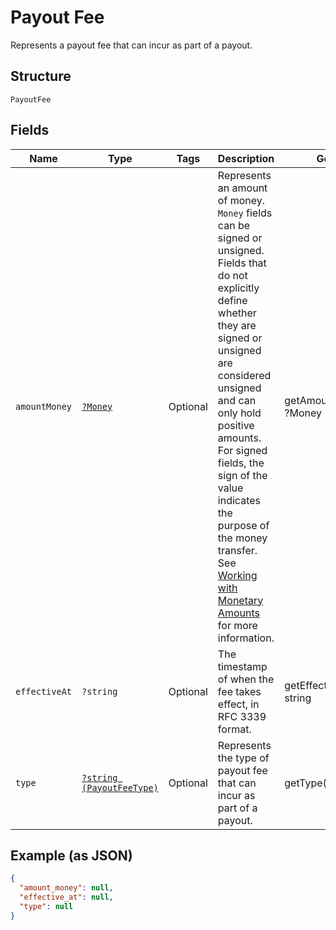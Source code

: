 
# Payout Fee

Represents a payout fee that can incur as part of a payout.

## Structure

`PayoutFee`

## Fields

| Name | Type | Tags | Description | Getter | Setter |
|  --- | --- | --- | --- | --- | --- |
| `amountMoney` | [`?Money`](../../doc/models/money.md) | Optional | Represents an amount of money. `Money` fields can be signed or unsigned.<br>Fields that do not explicitly define whether they are signed or unsigned are<br>considered unsigned and can only hold positive amounts. For signed fields, the<br>sign of the value indicates the purpose of the money transfer. See<br>[Working with Monetary Amounts](https://developer.squareup.com/docs/build-basics/working-with-monetary-amounts)<br>for more information. | getAmountMoney(): ?Money | setAmountMoney(?Money amountMoney): void |
| `effectiveAt` | `?string` | Optional | The timestamp of when the fee takes effect, in RFC 3339 format. | getEffectiveAt(): ?string | setEffectiveAt(?string effectiveAt): void |
| `type` | [`?string (PayoutFeeType)`](../../doc/models/payout-fee-type.md) | Optional | Represents the type of payout fee that can incur as part of a payout. | getType(): ?string | setType(?string type): void |

## Example (as JSON)

```json
{
  "amount_money": null,
  "effective_at": null,
  "type": null
}
```

